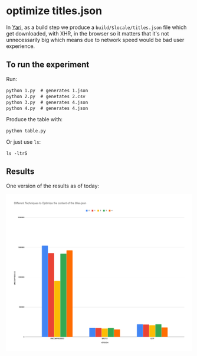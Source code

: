 # optimize titles.json

In [Yari](https://github.com/mdn/yari), as a build step we produce a
`build/$locale/titles.json` file which get downloaded, with XHR, in
the browser so it matters that it's not unnecessarily big which means
due to network speed would be bad user experience.

## To run the experiment

Run:

    python 1.py  # generates 1.json
    python 2.py  # genetates 2.csv
    python 3.py  # generates 4.json
    python 4.py  # generates 4.json

Produce the table with:

    python table.py

Or just use `ls`:

    ls -ltrS

## Results

One version of the results as of today:

![](./graph.png)
